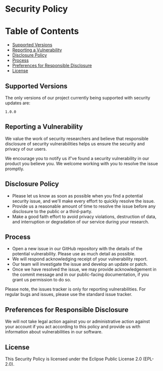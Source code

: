 # Security Policy

# Table of Contents

-   [Supported Versions](#supported-versions)
-   [Reporting a Vulnerability](#reporting-a-vulnerability)
-   [Disclosure Policy](#disclosure-policy)
-   [Process](#process)
-   [Preferences for Responsible Disclosure](#preferences-for-responsible-disclosure)
-   [License](#license)

## Supported Versions

The only versions of our project currently being supported with security updates are:

`1.0.0`

## Reporting a Vulnerability

We value the work of security researchers and believe that responsible disclosure of security vulnerabilities helps us ensure the security and privacy of our users.

We encourage you to notify us if've found a security vulnerability in our product you believe you. We welcome working with you to resolve the issue promptly.

## Disclosure Policy

-   Please let us know as soon as possible when you find a potential security issue, and we'll make every effort to quickly resolve the issue.
-   Provide us a reasonable amount of time to resolve the issue before any disclosure to the public or a third-party.
-   Make a good faith effort to avoid privacy violations, destruction of data, and interruption or degradation of our service during your research.

## Process

-   Open a new issue in our GitHub repository with the details of the potential vulnerability. Please use as much detail as possible.
-   We will respond acknowledging receipt of your vulnerability report.
-   Our team will investigate the issue and develop an update or patch.
-   Once we have resolved the issue, we may provide acknowledgement in the commit message and in our public-facing documentation, if you grant us permission to do so.

Please note, the issues tracker is only for reporting vulnerabilities. For regular bugs and issues, please use the standard issue tracker.

## Preferences for Responsible Disclosure

We will not take legal action against you or administrative action against your account if you act according to this policy and provide us with information about vulnerabilities in our software.

## License

This Security Policy is licensed under the Eclipse Public License 2.0 (EPL-2.0).
